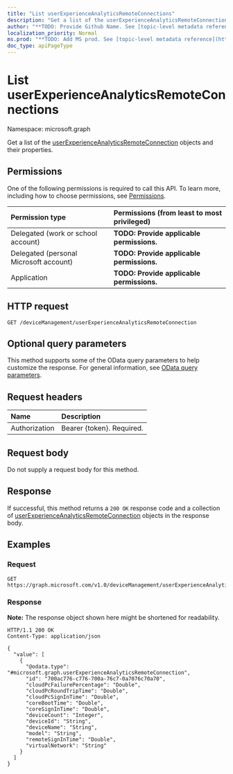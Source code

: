 ```yaml
---
title: "List userExperienceAnalyticsRemoteConnections"
description: "Get a list of the userExperienceAnalyticsRemoteConnection objects and their properties."
author: "**TODO: Provide Github Name. See [topic-level metadata reference](https://msgo.azurewebsites.net/add/document/guidelines/metadata.html#topic-level-metadata)**"
localization_priority: Normal
ms.prod: "**TODO: Add MS prod. See [topic-level metadata reference](https://msgo.azurewebsites.net/add/document/guidelines/metadata.html#topic-level-metadata)**"
doc_type: apiPageType
---
```


# List userExperienceAnalyticsRemoteConnections
Namespace: microsoft.graph



Get a list of the [userExperienceAnalyticsRemoteConnection](../resources/userexperienceanalyticsremoteconnection.md) objects and their properties.

## Permissions
One of the following permissions is required to call this API. To learn more, including how to choose permissions, see [Permissions](/graph/permissions-reference).

|Permission type|Permissions (from least to most privileged)|
|:---|:---|
|Delegated (work or school account)|**TODO: Provide applicable permissions.**|
|Delegated (personal Microsoft account)|**TODO: Provide applicable permissions.**|
|Application|**TODO: Provide applicable permissions.**|

## HTTP request

<!-- {
  "blockType": "ignored"
}
-->
``` http
GET /deviceManagement/userExperienceAnalyticsRemoteConnection
```

## Optional query parameters
This method supports some of the OData query parameters to help customize the response. For general information, see [OData query parameters](/graph/query-parameters).

## Request headers
|Name|Description|
|:---|:---|
|Authorization|Bearer {token}. Required.|

## Request body
Do not supply a request body for this method.

## Response

If successful, this method returns a `200 OK` response code and a collection of [userExperienceAnalyticsRemoteConnection](../resources/userexperienceanalyticsremoteconnection.md) objects in the response body.

## Examples

### Request
<!-- {
  "blockType": "request",
  "name": "list_userexperienceanalyticsremoteconnection"
}
-->
``` http
GET https://graph.microsoft.com/v1.0/deviceManagement/userExperienceAnalyticsRemoteConnection
```


### Response
**Note:** The response object shown here might be shortened for readability.
<!-- {
  "blockType": "response",
  "truncated": true,
  "@odata.type": "Collection(microsoft.graph.userExperienceAnalyticsRemoteConnection)"
}
-->
``` http
HTTP/1.1 200 OK
Content-Type: application/json

{
  "value": [
    {
      "@odata.type": "#microsoft.graph.userExperienceAnalyticsRemoteConnection",
      "id": "700ac776-c776-700a-76c7-0a7076c70a70",
      "cloudPcFailurePercentage": "Double",
      "cloudPcRoundTripTime": "Double",
      "cloudPcSignInTime": "Double",
      "coreBootTime": "Double",
      "coreSignInTime": "Double",
      "deviceCount": "Integer",
      "deviceId": "String",
      "deviceName": "String",
      "model": "String",
      "remoteSignInTime": "Double",
      "virtualNetwork": "String"
    }
  ]
}
```

